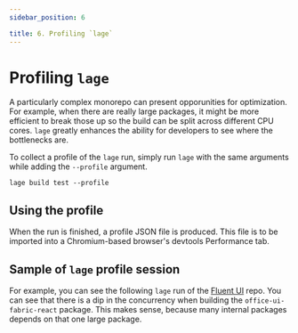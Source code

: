 ```yaml
---
sidebar_position: 6

title: 6. Profiling `lage`
---
```


# Profiling `lage`

A particularly complex monorepo can present opporunities for optimization. For example, when there are really large packages, it might be more efficient to break those up so the build can be split across different CPU cores. `lage` greatly enhances the ability for developers to see where the bottlenecks are.

To collect a profile of the `lage` run, simply run `lage` with the same arguments while adding the `--profile` argument.

```
lage build test --profile
```

## Using the profile

When the run is finished, a profile JSON file is produced. This file is to be imported into a Chromium-based browser's devtools Performance tab.

## Sample of `lage` profile session

For example, you can see the following `lage` run of the [Fluent UI](https://developer.microsoft.com/en-us/fluentui/#/components) repo. You can see that there is a dip in the concurrency when building the `office-ui-fabric-react` package. This makes sense, because many internal packages depends on that one large package.
